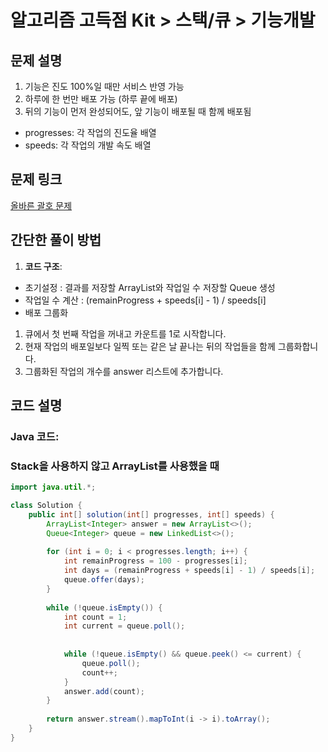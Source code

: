 # 알고리즘 고득점 Kit > 스택/큐 > 기능개발

## 문제 설명
1. 기능은 진도 100%일 때만 서비스 반영 가능
2. 하루에 한 번만 배포 가능 (하루 끝에 배포)
3. 뒤의 기능이 먼저 완성되어도, 앞 기능이 배포될 때 함께 배포됨

- progresses: 각 작업의 진도율 배열
- speeds: 각 작업의 개발 속도 배열

## 문제 링크
[올바른 괄호 문제](https://school.programmers.co.kr/learn/courses/30/lessons/42586)

## 간단한 풀이 방법
1. **코드 구조**:
- 초기설정 : 결과를 저장할 ArrayList와 작업일 수 저장할 Queue 생성
- 작업일 수 계산 : (remainProgress + speeds[i] - 1) / speeds[i]
- 배포 그룹화
1. 큐에서 첫 번째 작업을 꺼내고 카운트를 1로 시작합니다.
2. 현재 작업의 배포일보다 일찍 또는 같은 날 끝나는 뒤의 작업들을 함께 그룹화합니다. 
3. 그룹화된 작업의 개수를 answer 리스트에 추가합니다.


## 코드 설명

### Java 코드:

### Stack을 사용하지 않고 ArrayList를 사용했을 때

```java
import java.util.*;

class Solution {
    public int[] solution(int[] progresses, int[] speeds) {
        ArrayList<Integer> answer = new ArrayList<>();
        Queue<Integer> queue = new LinkedList<>();
       
        for (int i = 0; i < progresses.length; i++) {
            int remainProgress = 100 - progresses[i];
            int days = (remainProgress + speeds[i] - 1) / speeds[i]; 
            queue.offer(days);
        }
        
        while (!queue.isEmpty()) {
            int count = 1;
            int current = queue.poll();
            
        
            while (!queue.isEmpty() && queue.peek() <= current) {
                queue.poll();
                count++;
            }
            answer.add(count);
        }
        
        return answer.stream().mapToInt(i -> i).toArray();
    }
}
```
